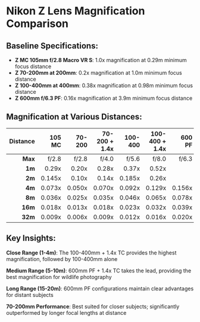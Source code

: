 # Nikon Z Lens Magnification Comparison

## Baseline Specifications:
- **Z MC 105mm f/2.8 Macro VR S**: 1.0x magnification at 0.29m minimum focus distance
- **Z 70-200mm at 200mm**: 0.2x magnification at 1.0m minimum focus distance  
- **Z 100-400mm at 400mm**: 0.38x magnification at 0.98m minimum focus distance
- **Z 600mm f/6.3 PF**: 0.16x magnification at 3.9m minimum focus distance

## Magnification at Various Distances:

| Distance | 105 MC | 70-200 | 70-200 + 1.4x | 100-400 | 100-400 + 1.4x | 600 PF | 600 PF + 1.4x |
|-:|-:|-:|-:|-:|-:|-:|-:|
| **Max** | f/2.8 | f/2.8 | f/4.0 | f/5.6 | f/8.0 | f/6.3 | f/9.0 |
| **1m** | 0.29x | 0.20x | 0.28x | 0.37x | 0.52x | | |
| **2m** | 0.145x | 0.10x | 0.14x | 0.185x | 0.26x | | |
| **4m** | 0.073x | 0.050x | 0.070x | 0.092x | 0.129x | 0.156x | 0.218x |
| **8m** | 0.036x | 0.025x | 0.035x | 0.046x | 0.065x | 0.078x | 0.109x |
| **16m** | 0.018x | 0.013x | 0.018x | 0.023x | 0.032x | 0.039x | 0.055x |
| **32m** | 0.009x | 0.006x | 0.009x | 0.012x | 0.016x | 0.020x | 0.027x |

## Key Insights:

**Close Range (1-4m)**: The 100-400mm + 1.4x TC provides the highest magnification, followed by 100-400mm alone

**Medium Range (5-10m)**: 600mm PF + 1.4x TC takes the lead, providing the best magnification for wildlife photography

**Long Range (15-20m)**: 600mm PF configurations maintain clear advantages for distant subjects

**70-200mm Performance**: Best suited for closer subjects; significantly outperformed by longer focal lengths at distance
